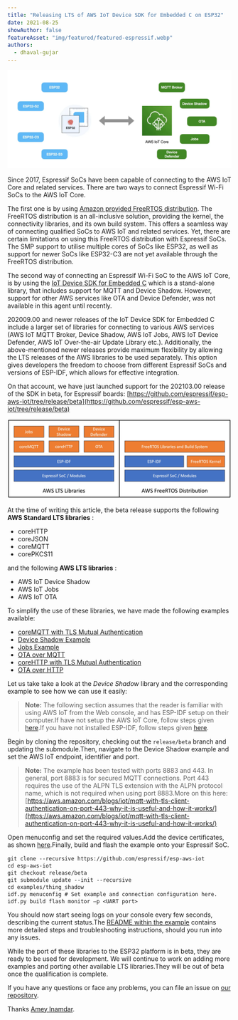 ```yaml
---
title: "Releasing LTS of AWS IoT Device SDK for Embedded C on ESP32"
date: 2021-08-25
showAuthor: false
featureAsset: "img/featured/featured-espressif.webp"
authors:
  - dhaval-gujar
---
```

![](img/releasing-1.webp)

Since 2017, Espressif SoCs have been capable of connecting to the AWS IoT Core and related services. There are two ways to connect Espressif Wi-Fi SoCs to the AWS IoT Core.

The first one is by using [Amazon provided FreeRTOS distribution](https://docs.aws.amazon.com/freertos/latest/userguide/getting_started_espressif.html). The FreeRTOS distribution is an all-inclusive solution, providing the kernel, the connectivity libraries, and its own build system. This offers a seamless way of connecting qualified SoCs to AWS IoT and related services. Yet, there are certain limitations on using this FreeRTOS distribution with Espressif SoCs. The SMP support to utilise multiple cores of SoCs like ESP32, as well as support for newer SoCs like ESP32-C3 are not yet available through the FreeRTOS distribution.

The second way of connecting an Espressif Wi-Fi SoC to the AWS IoT Core, is by using the [IoT Device SDK for Embedded C](https://github.com/espressif/esp-aws-iot/) which is a stand-alone library, that includes support for MQTT and Device Shadow. However, support for other AWS services like OTA and Device Defender, was not available in this agent until recently.

202009.00 and newer releases of the IoT Device SDK for Embedded C include a larger set of libraries for connecting to various AWS services (AWS IoT MQTT Broker, Device Shadow, AWS IoT Jobs, AWS IoT Device Defender, AWS IoT Over-the-air Update Library etc.). Additionally, the above-mentioned newer releases provide maximum flexibility by allowing the LTS releases of the AWS libraries to be used separately. This option gives developers the freedom to choose from different Espressif SoCs and versions of ESP-IDF, which allows for effective integration.

On that account, we have just launched support for the 202103.00 release of the SDK in beta, for Espressif boards: [https://github.com/espressif/esp-aws-iot/tree/release/beta](https://github.com/espressif/esp-aws-iot/tree/release/beta)

![](img/releasing-2.webp)

At the time of writing this article, the beta release supports the following __AWS Standard LTS libraries__ :

- coreHTTP
- coreJSON
- coreMQTT
- corePKCS11

and the following __AWS LTS libraries__ :

- AWS IoT Device Shadow
- AWS IoT Jobs
- AWS IoT OTA

To simplify the use of these libraries, we have made the following examples available:

- [coreMQTT with TLS Mutual Authentication](https://github.com/espressif/esp-aws-iot/tree/release/beta/examples/mqtt/tls_mutual_auth)
- [Device Shadow Example](https://github.com/espressif/esp-aws-iot/tree/release/beta/examples/thing_shadow)
- [Jobs Example](https://github.com/espressif/esp-aws-iot/tree/release/beta/examples/jobs)
- [OTA over MQTT](https://github.com/espressif/esp-aws-iot/tree/release/beta/examples/ota/ota_mqtt)
- [coreHTTP with TLS Mutual Authentication](https://github.com/espressif/esp-aws-iot/tree/release/beta/examples/http/http_mutual_auth)
- [OTA over HTTP](https://github.com/espressif/esp-aws-iot/tree/release/beta/examples/ota/ota_http)

Let us take take a look at the *Device Shadow* library and the corresponding example to see how we can use it easily:

> __Note:__  The following section assumes that the reader is familiar with using AWS IoT from the Web console, and has ESP-IDF setup on their computer.If have not setup the AWS IoT Core, follow steps given [here](https://docs.aws.amazon.com/iot/latest/developerguide/iot-gs.html#aws-iot-get-started).[](https://docs.aws.amazon.com/iot/latest/developerguide/iot-gs.html#aws-iot-get-started)If you have not installed ESP-IDF, follow steps given [here](https://docs.espressif.com/projects/esp-idf/en/latest/esp32/get-started/).

Begin by cloning the repository, checking out the `release/beta` branch and updating the submodule.Then, navigate to the Device Shadow example and set the AWS IoT endpoint, identifier and port.

> __Note:__  The example has been tested with ports 8883 and 443. In general, port 8883 is for secured MQTT connections. Port 443 requires the use of the ALPN TLS extension with the ALPN protocol name, which is not required when using port 8883.More on this here: [https://aws.amazon.com/blogs/iot/mqtt-with-tls-client-authentication-on-port-443-why-it-is-useful-and-how-it-works/](https://aws.amazon.com/blogs/iot/mqtt-with-tls-client-authentication-on-port-443-why-it-is-useful-and-how-it-works/)

Open menuconfig and set the required values.Add the device certificates, as shown [here](https://github.com/espressif/esp-aws-iot/tree/release/beta/examples#configuring-your-device).Finally, build and flash the example onto your Espressif SoC.

```
git clone --recursive https://github.com/espressif/esp-aws-iot
cd esp-aws-iot
git checkout release/beta 
git submodule update --init --recursive 
cd examples/thing_shadow 
idf.py menuconfig # Set example and connection configuration here.
idf.py build flash monitor –p <UART port>
```

You should now start seeing logs on your console every few seconds, describing the current status.The [README within the example](https://github.com/espressif/esp-aws-iot/blob/release/beta/examples/thing_shadow/README.md) contains more detailed steps and troubleshooting instructions, should you run into any issues.

While the port of these libraries to the ESP32 platform is in beta, they are ready to be used for development. We will continue to work on adding more examples and porting other available LTS libraries.They will be out of beta once the qualification is complete.

If you have any questions or face any problems, you can file an issue on [our repository](https://github.com/espressif/esp-aws-iot/tree/release/beta/).

Thanks [Amey Inamdar](https://medium.com/u/96a9b11b7090?source=post_page-----8eeeea28b79b--------------------------------).
